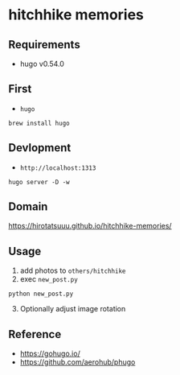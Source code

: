hitchhike memories
============================

## Requirements
- hugo v0.54.0

## First
- `hugo`

```
brew install hugo
```


## Devlopment
- `http://localhost:1313`

```
hugo server -D -w
```


## Domain
https://hirotatsuuu.github.io/hitchhike-memories/


## Usage
1. add photos to `others/hitchhike`
2. exec `new_post.py`

```
python new_post.py
```

3. Optionally adjust image rotation



## Reference
- https://gohugo.io/
- https://github.com/aerohub/phugo
